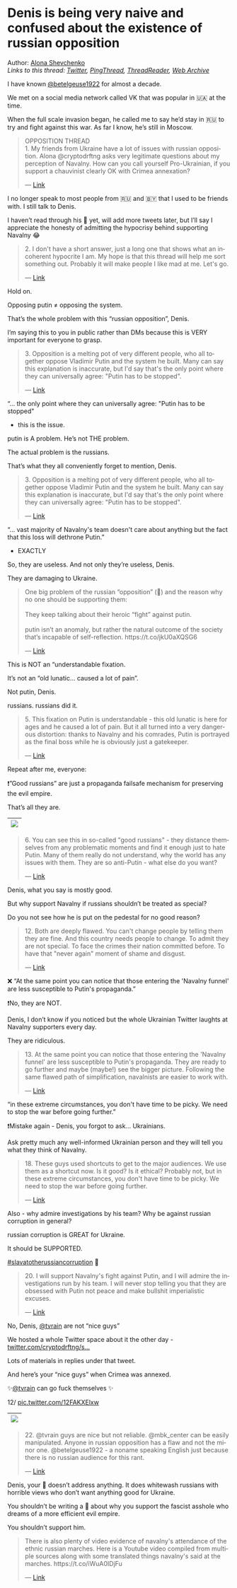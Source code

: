 # Denis is being very naive and confused about the existence of russian opposition

Author: [Alona Shevchenko](https://twitter.com/cryptodrftng)  
*Links to this thread: [Twitter](https://twitter.com/cryptodrftng/status/1601942975655088134), [PingThread](https://pingthread.com/thread/1601942975655088134), [ThreadReader](https://threadreaderapp.com/thread/1601942975655088134.html), [Web Archive](https://web.archive.org/web/*/https://twitter.com/cryptodrftng/status/1601942975655088134)*

I have known [@betelgeuse1922](https://twitter.com/betelgeuse1922) for almost a decade. 

We met on a social media network called VK that was popular in 🇺🇦 at the time.

When the full scale invasion began, he called me to say he’d stay in 🇷🇺 to try and fight against this war. As far I know, he’s still in Moscow. 



<blockquote class="twitter-tweet">
    <p lang="en" dir="ltr">
    OPPOSITION THREAD<br />
    1. My friends from Ukraine have a lot of issues with russian opposition. Alona @cryptodrftng asks very legitimate questions about my perception of Navalny. How can you call yourself Pro-Ukrainian, if you support a chauvinist clearly OK with Crimea annexation?<br />
    </p>
    &mdash; <a href="https://twitter.com/betelgeuse1922/status/1601904272832188416">Link</a>
</blockquote>

I no longer speak to most people from 🇷🇺 and 🇧🇾 that I used to be friends with. I still talk to Denis.

I haven’t read through his 🧵 yet, will add more tweets later, but I’ll say I appreciate the honesty of admitting the hypocrisy behind supporting Navalny 😂 



<blockquote class="twitter-tweet">
    <p lang="en" dir="ltr">
    2. I don&#39;t have a short answer, just a long one that shows what an incoherent hypocrite I am. My hope is that this thread will help me sort something out. Probably it will make people I like mad at me. Let&#39;s go.<br />
    </p>
    &mdash; <a href="https://twitter.com/betelgeuse1922/status/1601904275084529664">Link</a>
</blockquote>

Hold on.

Opposing putin ≠ opposing the system.

That’s the whole problem with this “russian opposition”, Denis.

I’m saying this to you in public rather than DMs because this is VERY important for everyone to grasp. 



<blockquote class="twitter-tweet">
    <p lang="en" dir="ltr">
    3. Opposition is a melting pot of very different people, who all together oppose Vladimir Putin and the system he built. Many can say this explanation is inaccurate, but I&#39;d say that&#39;s the only point where they can universally agree: &#34;Putin has to be stopped&#34;.<br />
    </p>
    &mdash; <a href="https://twitter.com/betelgeuse1922/status/1601904277814910977">Link</a>
</blockquote>

“… the only point where they can universally agree: "Putin has to be stopped"

- this is the issue. 

putin is A problem. He’s not THE problem. 

The actual problem is the russians. 

That’s what they all conveniently forget to mention, Denis.



<blockquote class="twitter-tweet">
    <p lang="en" dir="ltr">
    3. Opposition is a melting pot of very different people, who all together oppose Vladimir Putin and the system he built. Many can say this explanation is inaccurate, but I&#39;d say that&#39;s the only point where they can universally agree: &#34;Putin has to be stopped&#34;.<br />
    </p>
    &mdash; <a href="https://twitter.com/betelgeuse1922/status/1601904277814910977">Link</a>
</blockquote>

“… vast majority of Navalny's team doesn't care about anything but the fact that this loss will dethrone Putin.” 

- EXACTLY 

So, they are useless. And not only they’re useless, Denis.

They are damaging to Ukraine.



<blockquote class="twitter-tweet">
    <p lang="en" dir="ltr">
    One big problem of the russian “opposition” (🦄) and the reason why no one should be supporting them:<br />
    <br />
    They keep talking about their heroic “fight” against putin.<br />
    <br />
    putin isn’t an anomaly, but rather the natural outcome of the society that’s incapable of self-reflection. https://t.co/jkU0aXQSG6<br />
    </p>
    &mdash; <a href="https://twitter.com/cryptodrftng/status/1600263250804817921">Link</a>
</blockquote>

This is NOT an “understandable fixation.

It’s not an “old lunatic… caused a lot of pain”.

Not putin, Denis. 

russians. russians did it. 



<blockquote class="twitter-tweet">
    <p lang="en" dir="ltr">
    5. This fixation on Putin is understandable - this old lunatic is here for ages and he caused a lot of pain. But it all turned into a very dangerous distortion: thanks to Navalny and his comrades, Putin is portrayed as the final boss while he is obviously just a gatekeeper.<br />
    </p>
    &mdash; <a href="https://twitter.com/betelgeuse1922/status/1601906081525125121">Link</a>
</blockquote>

Repeat after me, everyone:

❗️”Good russians” are just a propaganda failsafe mechanism for preserving the evil empire.

That’s all they are.



| [![](/media/1601942975655088134/3_1601958135341654016.jpg)](/media/1601942975655088134/3_1601958135341654016.jpg) |
| :-: |

<blockquote class="twitter-tweet">
    <p lang="en" dir="ltr">
    6. You can see this in so-called &#34;good russians&#34; - they distance themselves from any problematic moments and find it enough just to hate Putin. Many of them really do not understand, why the world has any issues with them. They are so anti-Putin - what else do you want?<br />
    </p>
    &mdash; <a href="https://twitter.com/betelgeuse1922/status/1601912116499435521">Link</a>
</blockquote>

Denis, what you say is mostly good.

But why support Navalny if russians shouldn’t be treated as special? 

Do you not see how he is put on the pedestal for no good reason?



<blockquote class="twitter-tweet">
    <p lang="en" dir="ltr">
    12. Both are deeply flawed. You can&#39;t change people by telling them they are fine. And this country needs people to change. To admit they are not special. To face the crimes their nation committed before. To have that &#34;never again&#34; moment of shame and disgust.<br />
    </p>
    &mdash; <a href="https://twitter.com/betelgeuse1922/status/1601926809444032513">Link</a>
</blockquote>

❌ “At the same point you can notice that those entering the 'Navalny funnel' are less susceptible to Putin's propaganda.”

❗️No, they are NOT. 

Denis, I don’t know if you noticed but the whole Ukrainian Twitter laughts at Navalny supporters every day.

They are ridiculous.



<blockquote class="twitter-tweet">
    <p lang="en" dir="ltr">
    13. At the same point you can notice that those entering the &#39;Navalny funnel&#39; are less susceptible to Putin&#39;s propaganda. They are ready to go further and maybe (maybe!) see the bigger picture. Following the same flawed path of simplification, navalnists are easier to work with.<br />
    </p>
    &mdash; <a href="https://twitter.com/betelgeuse1922/status/1601931621040623616">Link</a>
</blockquote>

“in these extreme circumstances, you don't have time to be picky. We need to stop the war before going further.”

❗️Mistake again - Denis, you forgot to ask… Ukrainians.

Ask pretty much any well-informed Ukrainian person and they will tell you what they think of Navalny.



<blockquote class="twitter-tweet">
    <p lang="en" dir="ltr">
    18. These guys used shortcuts to get to the major audiences. We use them as a shortcut now. Is it good? Is it ethical? Probably not, but in these extreme circumstances, you don&#39;t have time to be picky. We need to stop the war before going further.<br />
    </p>
    &mdash; <a href="https://twitter.com/betelgeuse1922/status/1601953859244638211">Link</a>
</blockquote>

Also - why admire investigations by his team? Why be against russian corruption in general?

russian corruption is GREAT for Ukraine.

It should be SUPPORTED. 

[#slavatotherussiancorruption](https://twitter.com/hashtag/slavatotherussiancorruption) 🥳



<blockquote class="twitter-tweet">
    <p lang="en" dir="ltr">
    20. I will support Navalny&#39;s fight against Putin, and I will admire the investigations run by his team. I will never stop telling you that they are obsessed with Putin not peace and make bullshit imperialistic excuses.<br />
    </p>
    &mdash; <a href="https://twitter.com/betelgeuse1922/status/1601960753875111937">Link</a>
</blockquote>

No, Denis, [@tvrain](https://twitter.com/tvrain) are not “nice guys”

We hosted a whole Twitter space about it the other day - [twitter.com/cryptodrftng/s…](https://twitter.com/cryptodrftng/status/1600550835670466592?s=46&t=GOLuSHk6zR3CXx1EzlAOOw)

Lots of materials in replies under that tweet. 

And here’s your “nice guys” when Crimea was annexed. 

✨[@tvrain](https://twitter.com/tvrain) can go fuck themselves ✨

12/ [pic.twitter.com/12FAKXElxw](https://twitter.com/cryptodrftng/status/1601966746256162817/video/1)

| [![](/media/1601942975655088134/7_1601966698273427457/preview.jpg)](/media/1601942975655088134/7_1601966698273427457/eXAogDUnTmJdf4Aj.mp4) |
| :-: |

<blockquote class="twitter-tweet">
    <p lang="en" dir="ltr">
    22. @tvrain guys are nice but not reliable. @mbk_center can be easily manipulated. Anyone in russian opposition has a flaw and not the minor one. @betelgeuse1922  - a noname speaking English just because there is no russian audience for this rant.<br />
    </p>
    &mdash; <a href="https://twitter.com/betelgeuse1922/status/1601960760451686400">Link</a>
</blockquote>

Denis, your 🧵 doesn’t address anything. It does whitewash russians with horrible views who don’t want anything good for Ukraine.

You shouldn’t be writing a 🧵 about why you support the fascist asshole who dreams of a more efficient evil empire. 

You shouldn’t support him.



<blockquote class="twitter-tweet">
    <p lang="en" dir="ltr">
    There is also plenty of video evidence of navalny&#39;s attendance of the ethnic russian marches. Here is a Youtube video compiled from multiple sources along with some translated things navalny&#39;s said at the marches. https://t.co/iWuA0IDjFu<br />
    </p>
    &mdash; <a href="https://twitter.com/MuKappa/status/1568553096942436352">Link</a>
</blockquote>
